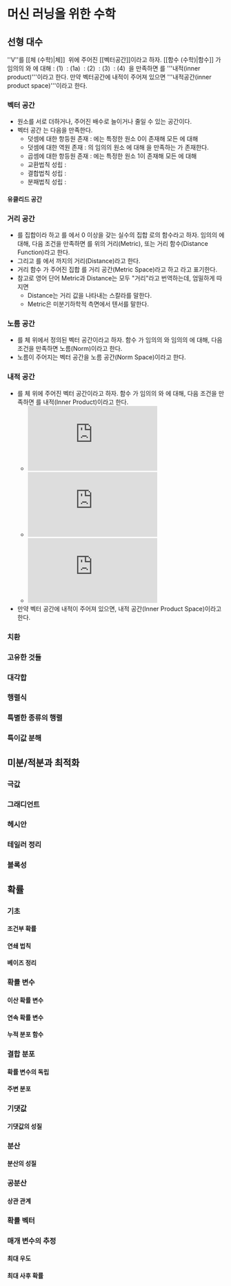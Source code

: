 # 머신 러닝을 위한 수학

## 선형 대수

''V''를 [[체 (수학)|체]] <math>F\;(F=\mathbb{R}\text{ or }\mathbb{C})</math> 위에 주어진 [[벡터공간]]이라고 하자. [[함수 (수학)|함수]] <math>(\cdot,\cdot):V\times V\to F</math>가 임의의 <math>\mathbf{x},\mathbf{y},\mathbf{z}\in V</math>와 <math>c\in F</math>에 대해
: (1) <math>(\mathbf{x},\mathbf{x})\ge 0</math>
: (1a) <math>(\mathbf{x},\mathbf{x})=0 \Leftrightarrow \mathbf{x}=0</math>
: (2) <math>(\mathbf{x}+\mathbf{y},\mathbf{z})=(\mathbf{x},\mathbf{z})+(\mathbf{y},\mathbf{z})</math>
: (3) <math>(c\mathbf{x},\mathbf{y})=c(\mathbf{x},\mathbf{y})</math>
: (4) <math>(\mathbf{x},\mathbf{y})=\overline{(\mathbf{y},\mathbf{x})}</math>
을 만족하면 <math>(\cdot,\cdot)</math>를 '''내적(inner product)'''이라고 한다. 만약 벡터공간에 내적이 주어져 있으면 '''내적공간(inner product space)'''이라고 한다.

### 벡터 공간

- 원소를 서로 더하거나, 주어진 배수로 늘이거나 줄일 수 있는 공간이다.
- 벡터 공간 는 다음을 만족한다.
    - 덧셈에 대한 항등원 존재 : 에는 특정한 원소 0이 존재해 모든 에 대해
    - 덧셈에 대한 역원 존재 : 의 임의의 원소 에 대해 을 만족하는 가 존재한다.
    - 곱셈에 대한 항등원 존재 : 에는 특정한 원소 1이 존재해 모든 에 대해
    - 교환법칙 성립 : 
    - 결합법칙 성립 : 
    - 분패법칙 성립 : 

#### 유클리드 공간

### 거리 공간

- 를 집합이라 하고 를 에서 0 이상을 갖는 실수의 집합 로의 함수라고 하자. 임의의 에 대해, 다음 조건을 만족하면 를 위의 거리(Metric), 또는 거리 함수(Distance Function)라고 한다.
- 그리고 를 에서 까지의 거리(Distance)라고 한다.
- 거리 함수 가 주어진 집합 를 거리 공간(Metric Space)라고 하고 라고 표기한다.
- 참고로 영어 단어 Metric과 Distance는 모두 "거리"라고 번역하는데, 엄밀하게 따지면
    - Distance는 거리 값을 나타내는 스칼라를 말한다.
    - Metric은 미분기하학적 측면에서 텐서를 말한다.

### 노름 공간

- 를 체 위에서 정의된 벡터 공간이라고 하자. 함수 가 임의의 와 임의의 에 대해, 다음 조건을 만족하면 노름(Norm)이라고 한다.
- 노름이 주어지는 벡터 공간을 노름 공간(Norm Space)이라고 한다.

### 내적 공간

- 를 체 위에 주어진 벡터 공간이라고 하자. 함수 가 임의의 와 에 대해, 다음 조건을 만족하면 를 내적(Inner Product)이라고 한다.
    - ![](http://latex.codecogs.com/gif.latex?%5C%7C%5Cmathbf%7Bx%7D%5C%7C%5Cge%200)
    - ![](http://latex.codecogs.com/gif.latex?%5C%7C%20c%5Cmathbf%7Bx%7D%5C%7C%3D%7Cc%7C%5C%7C%5Cmathbf%7Bx%7D%5C%7C)
    - ![](http://latex.codecogs.com/gif.latex?%5C%7C%5Cmathbf%7Bx%7D&plus;%5Cmathbf%7By%7D%5C%7C%5Cle%20%5C%7C%5Cmathbf%7Bx%7D%5C%7C&plus;%5C%7C%5Cmathbf%7By%7D%5C%7C)
- 만약 벡터 공간에 내적이 주어져 있으면, 내적 공간(Inner Product Space)이라고 한다.

### 치환

### 고유한 것들

### 대각합

### 행렬식

### 특별한 종류의 행렬

### 특이값 분해

## 미분/적분과 최적화

### 극값

### 그래디언트

### 헤시안

### 테일러 정리

### 볼록성

## 확률

### 기초

#### 조건부 확률

#### 연쇄 법칙

#### 베이즈 정리

### 확률 변수

#### 이산 확률 변수

#### 연속 확률 변수

#### 누적 분포 함수

### 결합 분포

#### 확률 변수의 독립

#### 주변 분포

### 기댓값

#### 기댓값의 성질

### 분산

#### 분산의 성질

### 공분산

#### 상관 관계

### 확률 벡터

### 매개 변수의 추정

#### 최대 우도

#### 최대 사후 확률